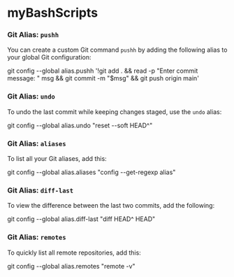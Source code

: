 # myBashScripts

### Git Alias: `pushh`

You can create a custom Git command `pushh` by adding the following alias to your global Git configuration:

git config --global alias.pushh '!git add . && read -p "Enter commit message: " msg && git commit -m "$msg" && git push origin main'

### Git Alias: `undo`

To undo the last commit while keeping changes staged, use the `undo` alias:

git config --global alias.undo "reset --soft HEAD^"

### Git Alias: `aliases`

To list all your Git aliases, add this:

git config --global alias.aliases "config --get-regexp alias"

### Git Alias: `diff-last`

To view the difference between the last two commits, add the following:

git config --global alias.diff-last "diff HEAD^ HEAD"

### Git Alias: `remotes`

To quickly list all remote repositories, add this:

git config --global alias.remotes "remote -v"
